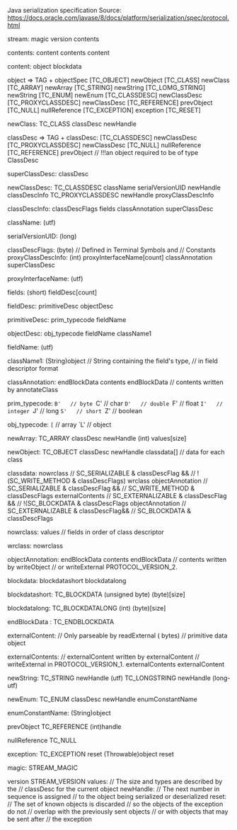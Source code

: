 Java serialization specification
Source: https://docs.oracle.com/javase/8/docs/platform/serialization/spec/protocol.html

stream:
  magic version contents

contents:
  content
  contents content

content:
  object
  blockdata

object => TAG + objectSpec
  [TC_OBJECT] newObject
  [TC_CLASS] newClass
  [TC_ARRAY] newArray
  [TC_STRING] newString
  [TC_LOMG_STRING] newString
  [TC_ENUM] newEnum
  [TC_CLASSDESC] newClassDesc
  [TC_PROXYCLASSDESC] newClassDesc
  [TC_REFERENCE] prevObject
  [TC_NULL] nullReference
  [TC_EXCEPTION] exception
  [TC_RESET]

newClass:
  TC_CLASS classDesc newHandle

classDesc => TAG + classDesc:
  [TC_CLASSDESC] newClassDesc
  [TC_PROXYCLASSDESC] newClassDesc
  [TC_NULL] nullReference
  [TC_REFERENCE] prevObject      // !!!an object required to be of type ClassDesc

superClassDesc:
  classDesc

newClassDesc:
  TC_CLASSDESC className serialVersionUID newHandle classDescInfo
  TC_PROXYCLASSDESC newHandle proxyClassDescInfo

classDescInfo:
  classDescFlags fields classAnnotation superClassDesc

className:
  (utf)

serialVersionUID:
  (long)

classDescFlags:
  (byte)                  // Defined in Terminal Symbols and
                            // Constants
proxyClassDescInfo:
  (int)<count> proxyInterfaceName[count] classAnnotation
      superClassDesc

proxyInterfaceName:
   (utf)

fields:
  (short)<count>  fieldDesc[count]

fieldDesc:
  primitiveDesc
  objectDesc

primitiveDesc:
  prim_typecode fieldName

objectDesc:
  obj_typecode fieldName className1

fieldName:
  (utf)

className1:
  (String)object             // String containing the field's type,
                             // in field descriptor format

classAnnotation:
  endBlockData
  contents endBlockData      // contents written by annotateClass

prim_typecode:
  `B'	// byte
  `C'	// char
  `D'	// double
  `F'	// float
  `I'	// integer
  `J'	// long
  `S'	// short
  `Z'	// boolean

obj_typecode:
  `[`	// array
  `L'	// object

newArray:
  TC_ARRAY classDesc newHandle (int)<size> values[size]

newObject:
  TC_OBJECT classDesc newHandle classdata[]  // data for each class

classdata:
  nowrclass                 // SC_SERIALIZABLE & classDescFlag &&
                            // !(SC_WRITE_METHOD & classDescFlags)
  wrclass objectAnnotation  // SC_SERIALIZABLE & classDescFlag &&
                            // SC_WRITE_METHOD & classDescFlags
  externalContents          // SC_EXTERNALIZABLE & classDescFlag &&
                            // !(SC_BLOCKDATA  & classDescFlags
  objectAnnotation          // SC_EXTERNALIZABLE & classDescFlag&&
                            // SC_BLOCKDATA & classDescFlags

nowrclass:
  values                    // fields in order of class descriptor

wrclass:
  nowrclass

objectAnnotation:
  endBlockData
  contents endBlockData     // contents written by writeObject
                            // or writeExternal PROTOCOL_VERSION_2.

blockdata:
  blockdatashort
  blockdatalong

blockdatashort:
  TC_BLOCKDATA (unsigned byte)<size> (byte)[size]

blockdatalong:
  TC_BLOCKDATALONG (int)<size> (byte)[size]

endBlockData	:
  TC_ENDBLOCKDATA

externalContent:          // Only parseable by readExternal
  ( bytes)                // primitive data
    object

externalContents:         // externalContent written by
  externalContent         // writeExternal in PROTOCOL_VERSION_1.
  externalContents externalContent

newString:
  TC_STRING newHandle (utf)
  TC_LONGSTRING newHandle (long-utf)

newEnum:
  TC_ENUM classDesc newHandle enumConstantName

enumConstantName:
  (String)object

prevObject
  TC_REFERENCE (int)handle

nullReference
  TC_NULL

exception:
  TC_EXCEPTION reset (Throwable)object	 reset

magic:
  STREAM_MAGIC

version
  STREAM_VERSION
 values:          // The size and types are described by the
                 // classDesc for the current object
 newHandle:       // The next number in sequence is assigned
                 // to the object being serialized or deserialized
 reset:           // The set of known objects is discarded
                 // so the objects of the exception do not
                 // overlap with the previously sent objects
                 // or with objects that may be sent after
                 // the exception
